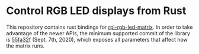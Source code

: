 # Control RGB LED displays from Rust

This repository contains rust bindings for [rpi-rgb-led-matrix](https://github.com/hzeller/rpi-rgb-led-matrix).
In order to take advantage of the newer APIs, the minimum supported commit of the library is
[55fa32f](https://github.com/hzeller/rpi-rgb-led-matrix/commit/55fa32fc2e02afb254ac834aea93589d5b891a11)
(Sept. 7th, 2020), which exposes all parameters that affect how the matrix runs.
